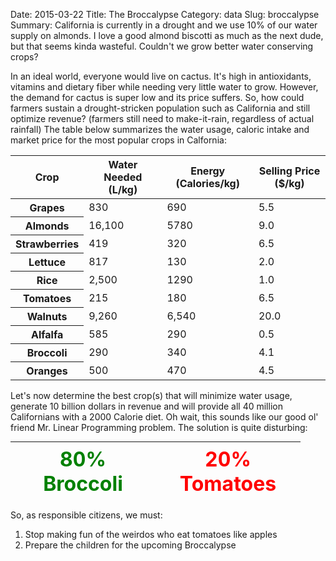 Date: 2015-03-22
Title: The Broccalypse
Category: data
Slug: broccalypse
Summary: California is currently in a drought and we use 10% of our water supply on almonds. I love a good almond biscotti as much as the next dude, but that seems kinda wasteful. Couldn't we grow     better water conserving crops?

In an ideal world, everyone would live on cactus. It's high in antioxidants, vitamins and dietary fiber
while needing very little water to grow. However, the demand for cactus is super low and its price suffers.
So, how could farmers sustain a drought-stricken population such as California and still optimize revenue? (farmers still
need to make-it-rain, regardless of actual rainfall) The table below summarizes the water usage, caloric intake and
market price for the most popular crops in Calfornia:

<table class="table table-striped table-bordered table-hover">
<thead>
    <tr>
      <th>Crop</th>
      <th class="text-center">Water Needed (L/kg)</th>
      <th class="text-center">Energy (Calories/kg) </th>
      <th class="text-center">Selling Price ($/kg) </th>
    </tr>
  </thead>
  <tbody>
    <tr>
      <th scope="row">Grapes</th>
      <td>830</td>
      <td>690</td>
      <td>5.5</td>
    </tr>
    <tr>
      <th scope="row">Almonds</th>
      <td>16,100</td>
      <td>5780</td>
      <td>9.0</td>
    </tr>
    <tr>
      <th scope="row">Strawberries</th>
      <td>419</td>
      <td>320</td>
      <td>6.5</td>
    </tr>
    <tr>
      <th scope="row">Lettuce</th>
      <td>817</td>
      <td>130</td>
      <td>2.0</td>
    </tr>
    <tr>
      <th scope="row">Rice</th>
      <td>2,500</td>
      <td>1290</td>
      <td>1.0</td>
    </tr>
    <tr>
      <th scope="row">Tomatoes</th>
      <td>215</td>
      <td>180</td>
      <td>6.5</td>
    </tr>
    <tr>
      <th scope="row">Walnuts</th>
      <td>9,260</td>
      <td>6,540</td>
      <td>20.0</td>
    </tr>
    <tr>
      <th scope="row">Alfalfa</th>
      <td>585</td>
      <td>290</td>
      <td>0.5</td>
    </tr>
    <tr>
      <th scope="row">Broccoli</th>
      <td>290</td>
      <td>340</td>
      <td>4.1</td>
    </tr>
    <tr>
      <th scope="row">Oranges</th>
      <td>500</td>
      <td>470</td>
      <td>4.5</td>
    </tr>
  </tbody>
</table>

Let's now determine the best crop(s) that will minimize water usage, generate 10 billion dollars in revenue and will provide all
40 million Californians with a 2000 Calorie diet. Oh wait, this sounds like our good ol' friend Mr. Linear Programming problem.
The solution is quite disturbing:

<table class="table-bordered" style="margin: 0 auto; text-align: center;">
<thead>
    <tr>
      <th class="text-center" style="width: 200px; color:green; font-size: 200%;" >80% Broccoli</th>
      <th class="text-center" style="width: 200px; color:red; font-size: 200%;" >20% Tomatoes</th>
    </tr>
</table> 
</talble>

So, as responsible citizens, we must: <br>
  1) Stop making fun of the weirdos who eat tomatoes like apples <br>
  2) Prepare the children for the upcoming Broccalypse


